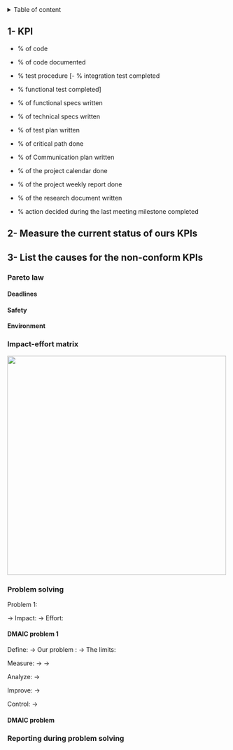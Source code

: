 <details>

<summary>Table of content</summary>

- [1- KPI](#1--kpi)
- [2- Measure the current status of ours KPIs](#2--measure-the-current-status-of-ours-kpis)
- [3- List the causes for the non-conform KPIs](#3--list-the-causes-for-the-non-conform-kpis)
  - [Pareto law](#pareto-law)
    - [Deadlines](#deadlines)
    - [Safety](#safety)
    - [Environment](#environment)
  - [Impact-effort matrix](#impact-effort-matrix)
  - [Problem solving](#problem-solving)
    - [DMAIC problem 1](#dmaic-problem-1)
    - [DMAIC problem](#dmaic-problem)
  - [Reporting during problem solving](#reporting-during-problem-solving)

</details>

## 1- KPI

- % of code
- % of code documented

- % test procedure
[- % integration test completed
- % functional test completed]

- % of functional specs written
- % of technical specs written
- % of test plan written

- % of critical path done
- % of Communication plan written
- % of the project calendar done
- % of the project weekly report done
- % of the research document written

- % action decided during the last meeting milestone completed

## 2- Measure the current status of ours KPIs

## 3- List the causes for the non-conform KPIs

### Pareto law

#### Deadlines

#### Safety

#### Environment

### Impact-effort matrix

<img src="" width="500">

### Problem solving

Problem 1:

→ Impact:
→ Effort:

#### DMAIC problem 1

Define:
→ Our problem :
→ The limits:

Measure:
→
→

Analyze:
→

Improve:
→

Control:
→

#### DMAIC problem

### Reporting during problem solving
